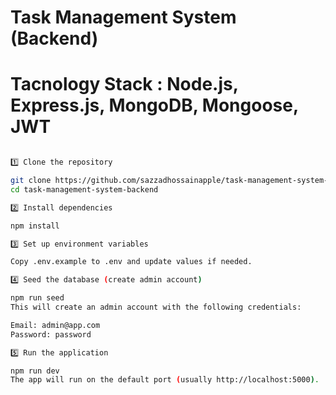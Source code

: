# Task Management System (Backend)

# Tacnology Stack : Node.js, Express.js, MongoDB, Mongoose, JWT

```bash

1️⃣ Clone the repository

git clone https://github.com/sazzadhossainapple/task-management-system-backend
cd task-management-system-backend

2️⃣ Install dependencies

npm install

3️⃣ Set up environment variables

Copy .env.example to .env and update values if needed.

4️⃣ Seed the database (create admin account)

npm run seed
This will create an admin account with the following credentials:

Email: admin@app.com
Password: password

5️⃣ Run the application

npm run dev
The app will run on the default port (usually http://localhost:5000).


```
